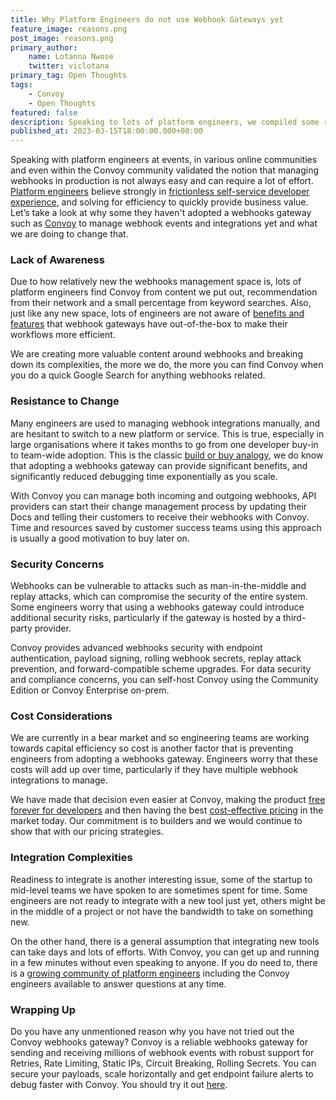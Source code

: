 ```yaml
---
title: Why Platform Engineers do not use Webhook Gateways yet
feature_image: reasons.png
post_image: reasons.png
primary_author:
    name: Lotanna Nwose
    twitter: viclotana
primary_tag: Open Thoughts
tags:
    - Convoy
    - Open Thoughts
featured: false
description: Speaking to lots of platform engineers, we compiled some recurring reasons why some of them do not currently use webhook gateways in their workflow to be more efficient.
published_at: 2023-03-15T18:00:00.000+00:00
---
```

Speaking with platform engineers at events, in various online communities and even within the Convoy community validated  the notion that managing webhooks in production is not always easy and can require a lot of effort. [Platform engineers](https://getconvoy.io/blog/webhook-gateways-for-platform-engineers) believe strongly in [frictionless self-service developer experience](https://www.gartner.com/en/articles/what-is-platform-engineering), and solving for efficiency to quickly provide business value. Let’s take a look at why some they haven't adopted a webhooks gateway such as [Convoy](https://getconvoy.io) to manage webhook events and integrations yet and what we are doing to change that. 

### Lack of Awareness

Due to how relatively new the webhooks management space is, lots of platform engineers find Convoy from content we put out, recommendation from their network and a small percentage from keyword searches. Also, just like any new space, lots of engineers are not aware of [benefits and features](https://getconvoy.io/blog/10-most-common-use-cases-of-a-webhook-gateway) that webhook gateways have out-of-the-box to make their workflows more efficient. 

We are creating more valuable content around webhooks and breaking down its complexities, the more we do, the more you can find Convoy when you do a quick Google Search for anything webhooks related.

### Resistance to Change

Many engineers are used to managing webhook integrations manually, and are hesitant to switch to a new platform or service. This is true, especially in large organisations where it takes months to go from one developer buy-in to team-wide adoption. This is the classic [build or buy analogy](https://www.google.com/url?sa=t&rct=j&q=&esrc=s&source=web&cd=&cad=rja&uact=8&ved=2ahUKEwiKzO-av9n9AhUlolwKHYe7AmoQFnoECCgQAQ&url=https%3A%2F%2Fwww.forbes.com%2Fsites%2Fforbestechcouncil%2F2020%2F03%2F04%2Fbuild-vs-buy-why-most-businesses-should-buy-their-next-software-solution%2F&usg=AOvVaw3muvuN-zL7IsiGKZaogu9L), we do know that adopting a webhooks gateway can provide significant benefits, and significantly reduced debugging time exponentially as you scale.

With Convoy you can manage both incoming and outgoing webhooks, API providers can start their change management process by updating their Docs and telling their customers to receive their webhooks with Convoy. Time and resources saved by customer success teams using this approach is usually a good motivation to buy later on.

### Security Concerns

Webhooks can be vulnerable to attacks such as man-in-the-middle and replay attacks, which can compromise the security of the entire system. Some engineers worry that using a webhooks gateway could introduce additional security risks, particularly if the gateway is hosted by a third-party provider. 

Convoy provides advanced webhooks security with endpoint authentication, payload signing, rolling webhook secrets, replay attack prevention, and forward-compatible scheme upgrades. For data security and compliance concerns, you can self-host Convoy using the Community Edition or Convoy Enterprise on-prem.

### Cost Considerations

We are currently in a bear market and so engineering teams are working towards capital efficiency so cost is another factor that  is preventing engineers from adopting a webhooks gateway. Engineers worry that these costs will add up over time, particularly if they have multiple webhook integrations to manage.

We have made that decision even easier at Convoy, making the product [free forever for developers](https://getconvoy.io/blog/Convoy-Webhooks-is-free-for-developers) and then having the best [cost-effective pricing](https://getconvoy.io/pricing) in the market today. Our commitment is to builders and we would continue to show that with our pricing strategies.

### Integration Complexities

Readiness to integrate is another interesting issue, some of the startup to mid-level teams we have spoken to are sometimes spent for time. Some engineers are not ready to integrate with a new tool just yet, others might be in the middle of a project or not have the bandwidth to take on something new. 

On the other hand, there is a general assumption that integrating new tools can take days and lots of efforts. With Convoy, you can get up and running in a few minutes without even speaking to anyone. If you do need to, there is a [growing community of platform engineers](https://convoy-community.slack.com/join/shared_invite/zt-xiuuoj0m-yPp~ylfYMCV9s038QL0IUQ#/shared-invite/email) including the Convoy engineers available to answer questions at any time. 

### Wrapping Up

Do you have any unmentioned reason why you have not tried out  the Convoy webhooks gateway? Convoy is a reliable webhooks gateway for sending and receiving millions of webhook events with robust support for Retries, Rate Limiting, Static IPs, Circuit Breaking, Rolling Secrets. You can secure your payloads, scale horizontally and get endpoint failure alerts to debug faster with Convoy. You should try it out [here](https://www.notion.so/Convoy-CLI-c38b497f240a4188bc5e7000a7dcf80d).